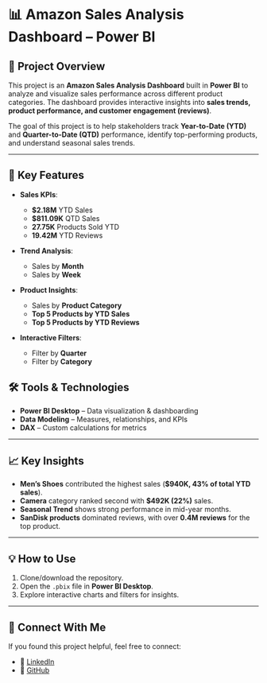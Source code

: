 
# 📊 Amazon Sales Analysis Dashboard – Power BI

## 📌 Project Overview

This project is an **Amazon Sales Analysis Dashboard** built in **Power BI** to analyze and visualize sales performance across different product categories. The dashboard provides interactive insights into **sales trends, product performance, and customer engagement (reviews)**.

The goal of this project is to help stakeholders track **Year-to-Date (YTD)** and **Quarter-to-Date (QTD)** performance, identify top-performing products, and understand seasonal sales trends.

---

## 🚀 Key Features

* **Sales KPIs**:

  * **\$2.18M** YTD Sales
  * **\$811.09K** QTD Sales
  * **27.75K** Products Sold YTD
  * **19.42M** YTD Reviews

* **Trend Analysis**:

  * Sales by **Month**
  * Sales by **Week**

* **Product Insights**:

  * Sales by **Product Category**
  * **Top 5 Products by YTD Sales**
  * **Top 5 Products by YTD Reviews**

* **Interactive Filters**:

  * Filter by **Quarter**
  * Filter by **Category**

## 🛠 Tools & Technologies

* **Power BI Desktop** – Data visualization & dashboarding
* **Data Modeling** – Measures, relationships, and KPIs
* **DAX** – Custom calculations for metrics

---

## 📈 Key Insights

* **Men’s Shoes** contributed the highest sales (**\$940K, 43% of total YTD sales**).
* **Camera** category ranked second with **\$492K (22%)** sales.
* **Seasonal Trend** shows strong performance in mid-year months.
* **SanDisk products** dominated reviews, with over **0.4M reviews** for the top product.

---

## 💡 How to Use

1. Clone/download the repository.
2. Open the `.pbix` file in **Power BI Desktop**.
3. Explore interactive charts and filters for insights.

---

## 🔗 Connect With Me

If you found this project helpful, feel free to connect:

* 💼 [LinkedIn](www.linkedin.com/in/garvkaushik)
* 🐙 [GitHub](https://github.com/garv-kaushik)
